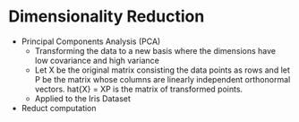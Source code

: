 # Dimensionality Reduction
* Principal Components Analysis (PCA)
    * Transforming the data to a new basis where the dimensions have low covariance and high variance
    * Let X be the original matrix consisting the data points as rows and let P be the matrix whose columns are linearly independent orthonormal vectors. hat{X} = XP is the matrix of transformed points.           
    * Applied to the Iris Dataset
* Reduct computation  
